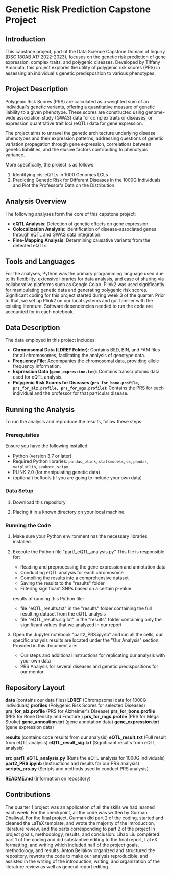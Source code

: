 # Genetic Risk Prediction Capstone Project

## Introduction

This capstone project, part of the Data Science Capstone Domain of Inquiry (DSC 180AB A17 2022-2023), focuses on the genetic risk prediction of gene expression, complex traits, and polygenic diseases. Developed by Tiffany Amariuta, this project explores the utility of polygenic risk scores (PRS) in assessing an individual's genetic predisposition to various phenotypes.

## Project Description

Polygenic Risk Scores (PRS) are calculated as a weighted sum of an individual's genetic variants, offering a quantitative measure of genetic liability to a given phenotype. These scores are constructed using genome-wide association study (GWAS) data for complex traits or diseases, or expression quantitative trait loci (eQTL) data for gene expression.

The project aims to unravel the genetic architecture underlying disease phenotypes and their expression patterns, addressing questions of genetic variation propagation through gene expression, correlations between genetic liabilities, and the elusive factors contributing to phenotypic variance.

More specifically, the project is as follows: 
1. Identifying cis-eQTLs in 1000 Genomes LCLs
2. Predicting Genetic Risk for Different Diseases in the 1000G Individuals and Plot the Professor's Data on the Distribution. 


## Analysis Overview

The following analyses form the core of this capstone project:

- **eQTL Analysis**: Detection of genetic effects on gene expression.
- **Colocalization Analysis**: Identification of disease-associated genes through eQTL and GWAS data integration.
- **Fine-Mapping Analysis**: Determining causative variants from the detected eQTLs.

## Tools and Languages

For the analyses, Python was the primary programming language used due to its flexibility, extensive libraries for data analysis, and ease of sharing via collaborative platforms such as Google Colab.
Plink2 was used significantly for manipulating genetic data and generating polygenic risk scores. Significant coding for this project started during week 3 of the quarter. Prior to that, we set up 
Plink2 on our local systems and got familier with the existing literature. Software dependencies needed to run the code are accounted for in each notebook.

## Data Description

The data employed in this project includes:

- **Chromosomal Data (LDREF Folder)**: Contains BED, BIN, and FAM files for all chromosomes, facilitating the analysis of genotype data.
- **Frequency File**: Accompanies the chromosomal data, providing allele frequency information.
- **Expression Data (`gene_expression.txt`)**: Contains transcriptomic data used for eQTL analysis.
- **Polygenic Risk Scores for Diseases (`prs_for_bone.profile, prs_for_alz.profile, prs_for_mgs.profile`)**: Contains the PRS for each individual and the professor for that particular disease. 

## Running the Analysis

To run the analysis and reproduce the results, follow these steps:

### Prerequisites

Ensure you have the following installed:
- Python (version 3.7 or later)
- Required Python libraries: `pandas_plink`, `statsmodels`, `os`, `pandas`, `matplotlib`, `seaborn`, `scipy`
- PLINK 2.0 (for manipulating genetic data)
- (optional) bcftools (if you are going to include your own data)

### Data Setup

1. Download this repository

2. Placing it in a known directory on your local machine.

### Running the Code

1. Make sure your Python environment has the necessary libraries installed.

2. Execute the Python file "part1_eQTL_analysis.py" This file is responsible for:
   - Reading and preprocessing the gene expression and annotation data
   - Conducting eQTL analysis for each chromosome
   - Compiling the results into a comprehensive dataset
   - Saving the results to the "results" folder
   - Filtering significant SNPs based on a certain p-value
   
   results of running this Python file:
   - file "eQTL_results.txt" in the "results" folder containing the full resulting dataset from the eQTL analysis
   - file "eQTL_results.sig.txt" in the "results" folder containing only the significant values that we analyzed in our report

3. Open the Jupyter notebook "part2_PRS.ipynb" and run all the cells, our specific analysis results are located under the "Our Analysis" section. Provided in this document are:
    - Our steps and additional instructions for replicating our analysis with your own data
    - PRS Analysis for several diseases and genetic predispositions for our mentor

## Repository Layout

**data** (contains our data files)
    **LDREF** (Chromosomal data for 1000G individuals)
    **profiles** (Polygenic Risk Scores for selected Diseases)
        **prs_for_alz.profile** (PRS for Alzheimer's Disease)
        **prs_for_bone.profile** (PRS for Bone Density and Fracture )
        **prs_for_mgs.profile** (PRS for Mega Stroke)
    **gene_annoation.txt** (gene annotation data)
    **gene_expression.txt** (gene expression data)
    
**results** (contains code results from our analysis)
    **eQTL_result.txt** (Full result from eQTL analysis)
    **eQTL_result_sig.txt** (Significant results from eQTL analysis)

**src**
    **part1_eQTL_analysis.py** (Runs the eQTL analysis for 1000G individuals)
    **part2_PRS.ipynb** (Instructions and results for our PRS analysis)
    **scripts_prs.py** (Scripts and methods used to conduct PRS analysis)

**README.md** (Information on repository)


## Contributions

The quarter 1 project was an application of all the skills we had learned each week. For the checkpoint, all the code was written by Gurman Dhaliwal. For the final project, Gurman did part 2 of the coding, started and cleaned the LaTeX template, and wrote the majority of the introduction, literature review, and the parts corresponding to part 2 of the project in project goals, methodology, results, and conclusion. Lihao Liu completed part 1 of the coding and did substantive editing to the final report, LaTeX formatting, and writing which included half of the project goals, methodology, and results. Anton Beliakov organized and structured the repository, rewrote the code to make our analysis reproducible, and assisted in the writing of the introduction, writing, and organization of the literature review as well as general report editing.
